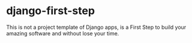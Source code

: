 django-first-step
=================

This is not a project template of Django apps, is a First Step to build your amazing software and without lose your time.
